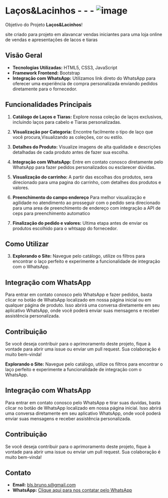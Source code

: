 # Laços&Lacinhos - - - ![image](https://github.com/Bruno-2681889/lacos-lacinhos/assets/110260216/4e15db91-2d30-4048-a210-3195fb497855)


Objetivo do Projeto **Laços&Lacinhos**!

site criado para projeto em alavancar vendas iniciantes para uma loja online de vendas e apresentações de lacos e tiaras

## Visão Geral

- **Tecnologias Utilizadas:** HTML5, CSS3, JavaScript
- **Framework Frontend:** Bootstrap
- **Integração com WhatsApp:** Utilizamos link direto do WhatsApp para oferecer uma experiência de compra personalizada enviando pedidos diretamente para o fornecedor.

## Funcionalidades Principais

1. **Catálogo de Laços e Tiaras:**
   Explore nossa coleção de laços exclusivos, incluindo laços para cabelo e Tiaras personalizadas.

2. **Visualização por Categoria:**
   Encontre facilmente o tipo de laço que você procura,Visualizando as coleções, cor ou estilo.

3. **Detalhes do Produto:**
   Visualize imagens de alta qualidade e descrições detalhadas de cada produto antes de fazer sua escolha.

4. **Integração com WhatsApp:**
   Entre em contato conosco diretamente pelo WhatsApp para fazer pedidos personalizados ou esclarecer dúvidas.
   
5. **Visualização do carrinho:**
    A partir das escolhas dos produtos, sera direcionado para uma pagina do carrinho, com detalhes dos produtos e valores.
    
6. **Preenchimento do campo endereço**
    Para melhor visualização e agilidade no atendimento ao prosseguir com o pedido sera direcionado para uma area de preenchimento de endereço com integração a API de ceps para preenchimento automatico
    
7. **Finalização do pedido e valores:**
  Ultima etapa antes de enviar os produtos escolhido para o whtsapp do fornecedor. 
## Como Utilizar

3. **Explorando o Site:**
Navegue pelo catálogo, utilize os filtros para encontrar o laço perfeito e experimente a funcionalidade de integração com o WhatsApp.

## Integração com WhatsApp

Para entrar em contato conosco pelo WhatsApp e fazer pedidos, basta clicar no botão de WhatsApp localizado em nossa página inicial ou em qualquer página de produto. Isso abrirá uma conversa diretamente em seu aplicativo WhatsApp, onde você poderá enviar suas mensagens e receber assistência personalizada.

## Contribuição

Se você deseja contribuir para o aprimoramento deste projeto, fique à vontade para abrir uma issue ou enviar um pull request. Sua colaboração é muito bem-vinda!

**Explorando o Site:**
Navegue pelo catálogo, utilize os filtros para encontrar o laço perfeito e experimente a funcionalidade de integração com o WhatsApp.

## Integração com WhatsApp

Para entrar em contato conosco pelo WhatsApp e tirar suas duvidas, basta clicar no botão de WhatsApp localizado em nossa página inicial. Isso abrirá uma conversa diretamente em seu aplicativo WhatsApp, onde você poderá enviar suas mensagens e receber assistência personalizada.

## Contribuição

Se você deseja contribuir para o aprimoramento deste projeto, fique à vontade para abrir uma issue ou enviar um pull request. Sua colaboração é muito bem-vinda!

## Contato

- **Email:** bls.bruno.s@gmail.com
- **WhatsApp:** [Clique aqui para nos contatar pelo WhatsApp](https://api.whatsapp.com/send?phone=5511957780014)

